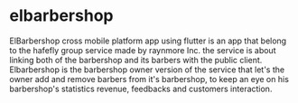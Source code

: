 # elbarbershop
ElBarbershop cross mobile platform app using flutter is an app that belong to the hafefly group service made by raynmore Inc. the service is about linking both of the barbershop and its barbers with the public client. Elbarbershop is the barbershop owner version of the service that let's the owner add and remove barbers from it's barbershop, to keep an eye on his barbershop's statistics revenue, feedbacks and customers interaction.
